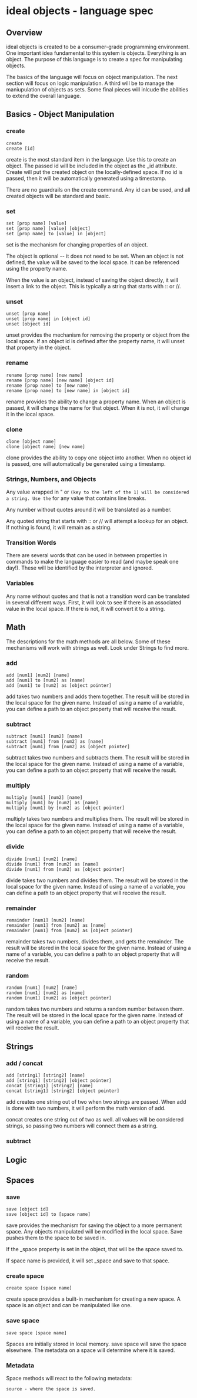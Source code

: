 # ideal objects - language spec

## Overview

ideal objects is created to be a consumer-grade programming environment. One important idea fundamental to this system is objects. Everything is an object. The purpose of this language is to create a spec for manipulating objects. 

The basics of the language will focus on object manipulation. The next section will focus on logic manipulation. A third will be to manage the maniupulation of objects as sets. Some final pieces will inlcude the abilities to extend the overall language.

## Basics - Object Manipulation

### create

    create
    create [id]

create is the most standard item in the language. Use this to create an object. The passed id will be included in the object as the _id attribute. Create will put the created object on the locally-defined space. If no id is passed, then it will be automatically generated using a timestamp.

There are no guardrails on the create command. Any id can be used, and all created objects will be standard and basic.

### set

    set [prop name] [value]
    set [prop name] [value] [object]
    set [prop name] to [value] in [object]

set is the mechanism for changing properties of an object.

The object is optional -- it does not need to be set. When an object is not defined, the value will be saved to the local space. It can be referenced using the property name.

When the value is an object, instead of saving the object directly, it will insert a link to the object. This is typically a string that starts with :: or //.

### unset

    unset [prop name]
    unset [prop name] in [object id]
    unset [object id]

unset provides the mechanism for removing the property or object from the local space. If an object id is defined after the property name, it will unset that property in the object.

### rename

    rename [prop name] [new name]
    rename [prop name] [new name] [object id]
    rename [prop name] to [new name]
    rename [prop name] to [new name] in [object id]

rename provides the ability to change a property name. When an object is passed, it will change the name for that object. When it is not, it will change it in the local space.

### clone

    clone [object name]
    clone [object name] [new name]

clone provides the ability to copy one object into another. When no object id is passed, one will automatically be generated using a timestamp.

### Strings, Numbers, and Objects

Any value wrapped in " or ` (key to the left of the 1) will be considered a string. Use the ` for any value that contains line breaks.

Any number without quotes around it will be translated as a number.

Any quoted string that starts with :: or // will attempt a lookup for an object. If nothing is found, it will remain as a string.

### Transition Words

There are several words that can be used in between properties in commands to make the language easier to read (and maybe speak one day!). These will be identified by the interpreter and ignored.

### Variables

Any name without quotes and that is not a transition word can be translated in several different ways. First, it will look to see if there is an associated value in the local space. If there is not, it will convert it to a string.

## Math

The descriptions for the math methods are all below. Some of these mechanisms will work with strings as well. Look under Strings to find more.

### add

    add [num1] [num2] [name]
    add [num1] to [num2] as [name]
    add [num1] to [num2] as [object pointer]

add takes two numbers and adds them together. The result will be stored in the local space for the given name. Instead of using a name of a variable, you can define a path to an object property that will receive the result.

### subtract

    subtract [num1] [num2] [name]
    subtract [num1] from [num2] as [name]
    subtract [num1] from [num2] as [object pointer]

subtract takes two numbers and subtracts them. The result will be stored in the local space for the given name. Instead of using a name of a variable, you can define a path to an object property that will receive the result.

### multiply

    multiply [num1] [num2] [name]
    multiply [num1] by [num2] as [name]
    multiply [num1] by [num2] as [object pointer]

multiply takes two numbers and multiplies them. The result will be stored in the local space for the given name. Instead of using a name of a variable, you can define a path to an object property that will receive the result.

### divide

    divide [num1] [num2] [name]
    divide [num1] from [num2] as [name]
    divide [num1] from [num2] as [object pointer]

divide takes two numbers and divides them. The result will be stored in the local space for the given name. Instead of using a name of a variable, you can define a path to an object property that will receive the result.

### remainder

    remainder [num1] [num2] [name]
    remainder [num1] from [num2] as [name]
    remainder [num1] from [num2] as [object pointer]

remainder takes two numbers, divides them, and gets the remainder. The result will be stored in the local space for the given name. Instead of using a name of a variable, you can define a path to an object property that will receive the result.

### random

    random [num1] [num2] [name]
    random [num1] [num2] as [name]
    random [num1] [num2] as [object pointer]

random takes two numbers and returns a random number between them. The result will be stored in the local space for the given name. Instead of using a name of a variable, you can define a path to an object property that will receive the result.

## Strings

### add / concat

    add [string1] [string2] [name]
    add [string1] [string2] [object pointer]
    concat [string1] [string2] [name]
    concat [string1] [string2] [object pointer]

add creates one string out of two when two strings are passed. When add is done with two numbers, it will perform the math version of add.

concat creates one string out of two as well. all values will be considered strings, so passing two numbers will connect them as a string.

### subtract

## Logic

## Spaces

### save

    save [object id]
    save [object id] to [space name]

save provides the mechanism for saving the object to a more permanent space. Any objects manipulated will be modified in the local space. Save pushes them to the space to be saved in.

If the _space property is set in the object, that will be the space saved to.

If space name is provided, it will set _space and save to that space.

### create space

    create space [space name]

create space provides a built-in mechanism for creating a new space. A space is an object and can be manipulated like one.

### save space

    save space [space name]

Spaces are initially stored in local memory. save space will save the space elsewhere. The metadata on a space will determine where it is saved.

### Metadata

Space methods will react to the following metadata:

    source - where the space is saved.

